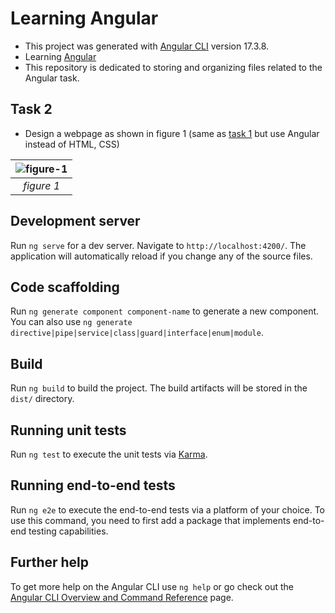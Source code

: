 # Learning Angular 

- This project was generated with [Angular CLI](https://github.com/angular/angular-cli) version 17.3.8.
- Learning [Angular](https://angular.dev/)
- This repository is dedicated to storing and organizing files related to the Angular task.

## Task 2

- Design a webpage as shown in figure 1 (same as [task 1](https://github.com/sameemul-haque/angular-task-1/) but use Angular instead of HTML, CSS)

| ![figure-1](https://github.com/sameemul-haque/angular-task-1/assets/110324374/2144e019-b89d-4366-b38d-652c255a49d1) | 
|:--:| 
| *figure 1* |


## Development server

Run `ng serve` for a dev server. Navigate to `http://localhost:4200/`. The application will automatically reload if you change any of the source files.

## Code scaffolding

Run `ng generate component component-name` to generate a new component. You can also use `ng generate directive|pipe|service|class|guard|interface|enum|module`.

## Build

Run `ng build` to build the project. The build artifacts will be stored in the `dist/` directory.

## Running unit tests

Run `ng test` to execute the unit tests via [Karma](https://karma-runner.github.io).

## Running end-to-end tests

Run `ng e2e` to execute the end-to-end tests via a platform of your choice. To use this command, you need to first add a package that implements end-to-end testing capabilities.

## Further help

To get more help on the Angular CLI use `ng help` or go check out the [Angular CLI Overview and Command Reference](https://angular.io/cli) page.
